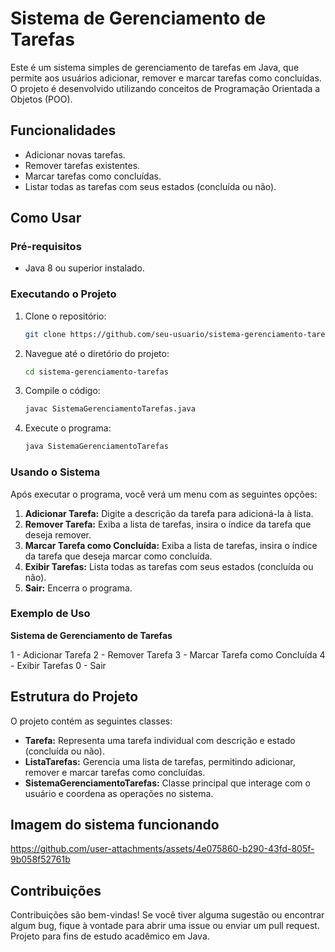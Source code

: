 # Sistema de Gerenciamento de Tarefas

Este é um sistema simples de gerenciamento de tarefas em Java, que permite aos usuários adicionar, remover e marcar tarefas como concluídas. O projeto é desenvolvido utilizando conceitos de Programação Orientada a Objetos (POO).

## Funcionalidades

- Adicionar novas tarefas.
- Remover tarefas existentes.
- Marcar tarefas como concluídas.
- Listar todas as tarefas com seus estados (concluída ou não).

## Como Usar

### Pré-requisitos

- Java 8 ou superior instalado.

### Executando o Projeto

1. Clone o repositório:
    ```bash
    git clone https://github.com/seu-usuario/sistema-gerenciamento-tarefas.git
    ```
2. Navegue até o diretório do projeto:
    ```bash
    cd sistema-gerenciamento-tarefas
    ```
3. Compile o código:
    ```bash
    javac SistemaGerenciamentoTarefas.java
    ```
4. Execute o programa:
    ```bash
    java SistemaGerenciamentoTarefas
    ```

### Usando o Sistema

Após executar o programa, você verá um menu com as seguintes opções:

1. **Adicionar Tarefa:** Digite a descrição da tarefa para adicioná-la à lista.
2. **Remover Tarefa:** Exiba a lista de tarefas, insira o índice da tarefa que deseja remover.
3. **Marcar Tarefa como Concluída:** Exiba a lista de tarefas, insira o índice da tarefa que deseja marcar como concluída.
4. **Exibir Tarefas:** Lista todas as tarefas com seus estados (concluída ou não).
5. **Sair:** Encerra o programa.

### Exemplo de Uso

**Sistema de Gerenciamento de Tarefas**

1 - Adicionar Tarefa
2 - Remover Tarefa
3 - Marcar Tarefa como Concluída
4 - Exibir Tarefas
0 - Sair


## Estrutura do Projeto

O projeto contém as seguintes classes:

- **Tarefa:** Representa uma tarefa individual com descrição e estado (concluída ou não).
- **ListaTarefas:** Gerencia uma lista de tarefas, permitindo adicionar, remover e marcar tarefas como concluídas.
- **SistemaGerenciamentoTarefas:** Classe principal que interage com o usuário e coordena as operações no sistema.

## Imagem do sistema funcionando

https://github.com/user-attachments/assets/4e075860-b290-43fd-805f-9b058f52761b


## Contribuições

Contribuições são bem-vindas! Se você tiver alguma sugestão ou encontrar algum bug, fique à vontade para abrir uma issue ou enviar um pull request.
Projeto para fins de estudo acadêmico em Java.
